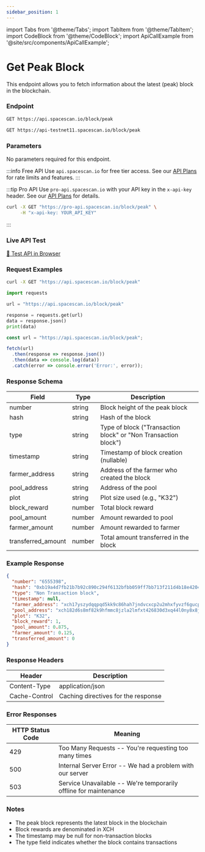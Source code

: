 ```yaml
---
sidebar_position: 1
---
```

import Tabs from '@theme/Tabs';
import TabItem from '@theme/TabItem';
import CodeBlock from '@theme/CodeBlock';
import ApiCallExample from '@site/src/components/ApiCallExample';

# Get Peak Block

This endpoint allows you to fetch information about the latest (peak) block in the blockchain.

### Endpoint

<Tabs>
  <TabItem value="mainnet" label="Mainnet">

```bash
GET https://api.spacescan.io/block/peak
```

  </TabItem>
  <TabItem value="testnet" label="Testnet">

```bash
GET https://api-testnet11.spacescan.io/block/peak
```

  </TabItem>
</Tabs>

### Parameters

No parameters required for this endpoint.

:::info Free API
Use `api.spacescan.io` for free tier access. See our [API Plans](https://spacescan.io/apis#plans) for rate limits and features.
:::

:::tip Pro API
Use `pro-api.spacescan.io` with your API key in the `x-api-key` header. See our [API Plans](https://spacescan.io/apis#plans) for details.

```bash
curl -X GET "https://pro-api.spacescan.io/block/peak" \
     -H "x-api-key: YOUR_API_KEY"
```
:::

### Live API Test

<Tabs>
  <TabItem value="mainnet" label="Mainnet">
    <a href="https://api.spacescan.io/block/peak" target="_blank" rel="noopener noreferrer" className="api-test-button">
      🚀 Test API in Browser
    </a>
  </TabItem>
</Tabs>

### Request Examples

<Tabs>
  <TabItem value="curl" label="cURL">

```bash
curl -X GET "https://api.spacescan.io/block/peak"
```

  </TabItem>
  <TabItem value="python" label="Python">

```python
import requests

url = "https://api.spacescan.io/block/peak"

response = requests.get(url)
data = response.json()
print(data)
```

  </TabItem>
  <TabItem value="javascript" label="JavaScript">

```javascript
const url = "https://api.spacescan.io/block/peak";

fetch(url)
  .then(response => response.json())
  .then(data => console.log(data))
  .catch(error => console.error('Error:', error));
```

  </TabItem>
</Tabs>

### Response Schema

| Field | Type | Description |
|-------|------|-------------|
| number | string | Block height of the peak block |
| hash | string | Hash of the block |
| type | string | Type of block ("Transaction block" or "Non Transaction block") |
| timestamp | string | Timestamp of block creation (nullable) |
| farmer_address | string | Address of the farmer who created the block |
| pool_address | string | Address of the pool |
| plot | string | Plot size used (e.g., "K32") |
| block_reward | number | Total block reward |
| pool_amount | number | Amount rewarded to pool |
| farmer_amount | number | Amount rewarded to farmer |
| transferred_amount | number | Total amount transferred in the block |

### Example Response

```json
{
  "number": "6555398",
  "hash": "0xb19a4d7fb21b7b92c890c294f6132bfbb059ff7bb713f211d4b18e4204ef18e5",
  "type": "Non Transaction block",
  "timestamp": null,
  "farmer_address": "xch17yszydqqpqd5kk9c86hah7jndvcxcp2u2mhxfyvzf6gucp0c3pzszy8jde",
  "pool_address": "xch182d6s8mf82k9hfmmc8jzla2lmfxt426830d3xq44l0ny8x8jwtxswru4he",
  "plot": "K32",
  "block_reward": 1,
  "pool_amount": 0.875,
  "farmer_amount": 0.125,
  "transferred_amount": 0
}
```

### Response Headers

| Header | Description |
|--------|-------------|
| Content-Type | application/json |
| Cache-Control | Caching directives for the response |

### Error Responses

| HTTP Status Code | Meaning |
|-----------------|---------|
| 429 | Too Many Requests -- You're requesting too many times |
| 500 | Internal Server Error -- We had a problem with our server |
| 503 | Service Unavailable -- We're temporarily offline for maintenance |

### Notes

- The peak block represents the latest block in the blockchain
- Block rewards are denominated in XCH
- The timestamp may be null for non-transaction blocks
- The type field indicates whether the block contains transactions 